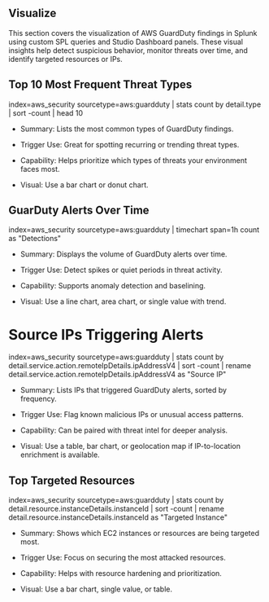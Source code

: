 ## Visualize ##
This section covers the visualization of AWS GuardDuty findings in Splunk using custom SPL queries and 
Studio Dashboard panels. These visual insights help detect suspicious behavior, monitor threats over time, 
and identify targeted resources or IPs.




## Top 10 Most Frequent Threat Types

index=aws_security sourcetype=aws:guardduty
| stats count by detail.type
| sort -count
| head 10

 - Summary: Lists the most common types of GuardDuty findings.

- Trigger Use: Great for spotting recurring or trending threat types.

- Capability: Helps prioritize which types of threats your environment faces most.

- Visual: Use a bar chart or donut chart.


## GuarDuty Alerts Over Time

index=aws_security sourcetype=aws:guardduty
| timechart span=1h count as "Detections"

- Summary: Displays the volume of GuardDuty alerts over time.

- Trigger Use: Detect spikes or quiet periods in threat activity.

- Capability: Supports anomaly detection and baselining.

- Visual: Use a line chart, area chart, or single value with trend.

# Source IPs Triggering Alerts

index=aws_security sourcetype=aws:guardduty
| stats count by detail.service.action.remoteIpDetails.ipAddressV4
| sort -count
| rename detail.service.action.remoteIpDetails.ipAddressV4 as "Source IP"

- Summary: Lists IPs that triggered GuardDuty alerts, sorted by frequency.

- Trigger Use: Flag known malicious IPs or unusual access patterns.

- Capability: Can be paired with threat intel for deeper analysis.

- Visual: Use a table, bar chart, or geolocation map if IP-to-location enrichment is available.


## Top Targeted Resources

index=aws_security sourcetype=aws:guardduty
| stats count by detail.resource.instanceDetails.instanceId
| sort -count
| rename detail.resource.instanceDetails.instanceId as "Targeted Instance"

- Summary: Shows which EC2 instances or resources are being targeted most.

- Trigger Use: Focus on securing the most attacked resources.

- Capability: Helps with resource hardening and prioritization.

- Visual: Use a bar chart, single value, or table.

